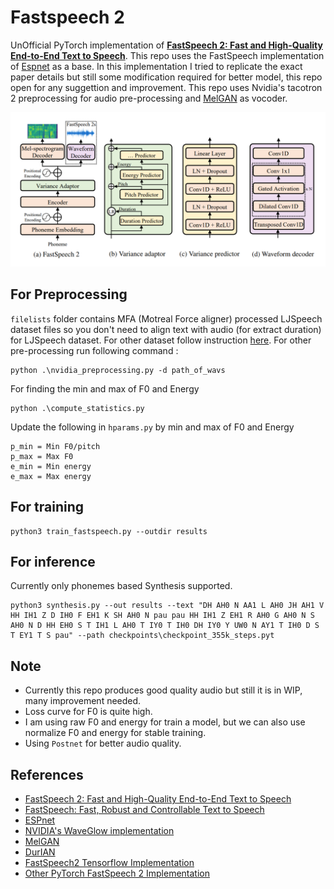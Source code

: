 # Fastspeech 2
UnOfficial PyTorch implementation of [**FastSpeech 2: Fast and High-Quality End-to-End Text to Speech**](https://arxiv.org/abs/2006.04558). This repo uses the FastSpeech implementation of  [Espnet](https://github.com/espnet/espnet) as a base. In this implementation I tried to replicate the exact paper details but still some modification required for better model, this repo open for any suggettion and improvement. This repo uses Nvidia's tacotron 2 preprocessing for audio pre-processing and [MelGAN](https://github.com/seungwonpark/melgan) as vocoder.


![](./img/fastspeech2.png)

## For Preprocessing 

`filelists` folder contains MFA (Motreal Force aligner) processed LJSpeech dataset files so you don't need to align text with audio (for extract duration) for LJSpeech dataset.
For other dataset follow instruction [here](https://github.com/ivanvovk/DurIAN#6-how-to-align-your-own-data). For other pre-processing run following command :
```
python .\nvidia_preprocessing.py -d path_of_wavs
```
For finding the min and max of F0 and Energy
```buildoutcfg
python .\compute_statistics.py
```
Update the following in `hparams.py` by min and max of F0 and Energy
```
p_min = Min F0/pitch
p_max = Max F0
e_min = Min energy
e_max = Max energy
```

## For training
```buildoutcfg
python3 train_fastspeech.py --outdir results
```

## For inference
Currently only phonemes based Synthesis supported.
```buildoutcfg
python3 synthesis.py --out results --text "DH AH0 N AA1 L AH0 JH AH1 V HH IH1 Z D IH0 F EH1 K SH AH0 N pau pau HH IH1 Z EH1 R AH0 G AH0 N S AH0 N D HH EH0 S T IH1 L AH0 T IY0 T IH0 DH IY0 Y UW0 N AY1 T IH0 D S T EY1 T S pau" --path checkpoints\checkpoint_355k_steps.pyt
```

## Note
* Currently this repo produces good quality audio but still it is in WIP, many improvement needed.
* Loss curve for F0 is quite high.
* I am using raw F0 and energy for train a model, but we can also use normalize F0 and energy for stable training.
* Using `Postnet` for better audio quality.

## References
- [FastSpeech 2: Fast and High-Quality End-to-End Text to Speech](https://arxiv.org/abs/2006.04558)
- [FastSpeech: Fast, Robust and Controllable Text to Speech](https://arxiv.org/abs/1905.09263)
- [ESPnet](https://github.com/espnet/espnet)
- [NVIDIA's WaveGlow implementation](https://github.com/NVIDIA/waveglow)
- [MelGAN](https://github.com/seungwonpark/melgan)
- [DurIAN](https://github.com/ivanvovk/DurIAN)
- [FastSpeech2 Tensorflow Implementation](https://github.com/TensorSpeech/TensorflowTTS)
- [Other PyTorch FastSpeech 2 Implementation](https://github.com/ming024/FastSpeech2)